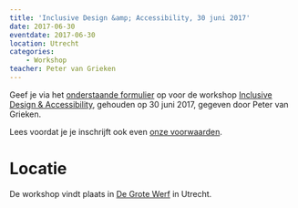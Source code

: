 ```yaml
---
title: 'Inclusive Design &amp; Accessibility, 30 juni 2017'
date: 2017-06-30
eventdate: 2017-06-30
location: Utrecht
categories:
    - Workshop
teacher: Peter van Grieken
---
```


Geef je via het [onderstaande formulier](#formulier-1) op voor de workshop [Inclusive Design & Accessibility](/workshops/inclusive-design-accessibility-peter-van-grieken), gehouden op 30 juni 2017, gegeven door Peter van Grieken.

Lees voordat je je inschrijft ook even [onze voorwaarden](/workshops/voor-deelnemers).

# Locatie

De workshop vindt plaats in [De Grote Werf](https://degrotewerf.nl/) in Utrecht.
